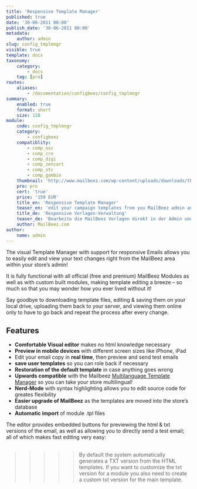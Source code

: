 ```yaml
---
title: 'Responsive Template Manager'
published: true
date: '30-06-2011 00:00'
publish_date: '30-06-2011 00:00'
metadata:
    author: admin
slug: config_tmplmngr
visible: true
template: docs
taxonomy:
    category:
        - docs
    tag: [pro]
routes:
    aliases:
        - /documentation/configbeez/config_tmplmngr
summary:
    enabled: true
    format: short
    size: 128
module:
    code: config_tmplmngr
    category:
        - configbeez
    compatiblity:
        - comp_osc
        - comp_cre
        - comp_digi
        - comp_zencart
        - comp_xtc
        - comp_gambio
    thumbnail: 'http://www.mailbeez.com/wp-content/uploads/downloads/thumbnails/2011/08/icon_321.png'
    pro: pro
    cert: 'true'
    price: '159 EUR'
    title_en: 'Responsive Template Manager'
    teaser_en: 'edit your campaign templates from you MailBeez admin and send responsive Emails'
    title_de: 'Responsive Vorlagen-Verwaltung'
    teaser_de: 'Bearbeite die MailBeez Vorlagen direkt in der Admin und versende responsive Emails'
    author: MailBeez.com
author:
    name: admin
---
```


The visual Template Manager with support for responsive Emails allows you to easily edit and view your text changes right from the MailBeez area within your store’s admin! 

It is fully functional with all official (free and premium) MailBeez Modules as well as with custom built modules, making template editing a breeze – so much so that you may wonder how you ever lived without it!

Say goodbye to downloading template files, editing & saving them on your local drive, uploading them back to your server, and viewing them online only to have to go back and repeat the process after every change.  

## Features

- **Comfortable Visual editor** makes no html knowledge necessary
- **Preview in mobile devices** with different screen sizes like iPhone, iPad
- Edit your email copy in **real time**, then preview and send test emails
- **save user templates** so you can role back if necessary
- **Restoration of the default template** in case anything goes wrong
- **Upwards compatible** with the Mailbeez [Multilanguage Template Manager](/documentation/configbeez/config_tmplmngr_lng/ "Multilanguage Template Manager") so you can take your store multilingual!
- **Nerd-Mode** with syntax highlighting allows you to edit source code  for greates flexibility
- **Easier upgrade of MailBeez** as the templates are moved into the store’s database
- **Automatic import** of module .tpl files

The editor provides embedded buttons for previewing the html & txt versions of the email, as well as allowing you to directly send a test email; all of which makes fast editing very easy:  
  
  
>>>>>By default the system automatically generates a TXT version from the HTML templates. If you want to customize the txt version for a module you also need to create a custom txt version for the main template.
